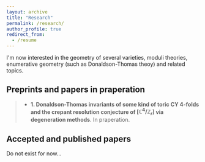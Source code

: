 ```yaml
---
layout: archive
title: "Research"
permalink: /research/
author_profile: true
redirect_from:
  - /resume
---
```


I'm now interested in the geometry of several varieties, moduli theories, enumerative geometry (such as Donaldson-Thomas theoy) and related topics.

## Preprints and papers in praperation
> + **1. Donaldson-Thomas invariants of some kind of toric CY $4$-folds and the crepant resolution conjecture of $[\mathbb C^4/\mathbb Z_r]$ via degeneration methods**. In praperation.

## Accepted and published papers

Do not exist for now...
